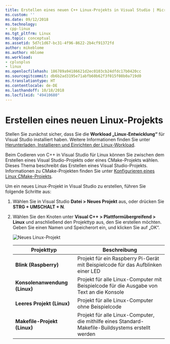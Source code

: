 ```yaml
---
title: Erstellen eines neuen C++ Linux-Projekts in Visual Studio | Microsoft Docs
ms.custom: ''
ms.date: 09/12/2018
ms.technology:
- cpp-linux
ms.tgt_pltfrm: Linux
ms.topic: conceptual
ms.assetid: 5d7c1d67-bc31-4f96-8622-2b4cf91372fd
author: mikeblome
ms.author: mblome
ms.workload:
- cplusplus
- linux
ms.openlocfilehash: 186789a94186621d2ec0103cb24dfdc17b0420cc
ms.sourcegitcommit: db6b2ad3195e71abfb60b62f3f015f08b0a719d0
ms.translationtype: HT
ms.contentlocale: de-DE
ms.lasthandoff: 10/18/2018
ms.locfileid: "49410680"
---
```

# <a name="create-a-new-linux-project"></a>Erstellen eines neuen Linux-Projekts

Stellen Sie zunächst sicher, dass Sie die **Workload „Linux-Entwicklung“** für Visual Studio installiert haben. Weitere Informationen finden Sie unter [Herunterladen, Installieren und Einrichten der Linux-Workload](download-install-and-setup-the-linux-development-workload.md).

Beim Codieren von C++ in Visual Studio für Linux können Sie zwischen dem Erstellen eines Visual Studio-Projekts oder eines CMake-Projekts wählen. Dieses Thema beschreibt das Erstellen eines Visual Studio-Projekts. Informationen zu CMake-Projekten finden Sie unter [Konfigurieren eines Linux CMake-Projekts](cmake-linux-project.md).

Um ein neues Linux-Projekt in Visual Studio zu erstellen, führen Sie folgende Schritte aus:

1. Wählen Sie in Visual Studio **Datei > Neues Projekt** aus, oder drücken Sie **STRG + UMSCHALT + N**.
1. Wählen Sie den Knoten unter **Visual C++ > Plattformübergreifend > Linux** und anschließend den Projekttyp aus, den Sie erstellen möchten. Geben Sie einen Namen und Speicherort ein, und klicken Sie auf „OK“.

   ![Neues Linux-Projekt](media/newproject.png)

   | Projekttyp | Beschreibung 
   | ------------ | ---
   | **Blink (Raspberry)**           | Projekt für ein Raspberry Pi-Gerät mit Beispielcode für das Aufblinken einer LED
   | **Konsolenanwendung (Linux)** | Projekt für alle Linux-Computer mit Beispielcode für die Ausgabe von Text an die Konsole
   | **Leeres Projekt (Linux)**       | Projekt für alle Linux-Computer ohne Beispielcode
   | **Makefile-Projekt (Linux)**    | Projekt für alle Linux-Computer, die mithilfe eines Standard-Makefile-Buildsystems erstellt werden


